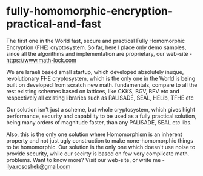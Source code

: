 # fully-homomorphic-encryption-practical-and-fast
The first one in the World fast, secure and practical Fully Homomorphic Encryption (FHE) cryptosystem. So far, here I place only demo samples, since all the algorithms and implementation are proprietary, our web-site - https://www.math-lock.com

We are Israeli based small startup, which developed absolutely inuque, revolutionary FHE cryptosystem, which is the only one in the World is being built on developed from scratch new math. fundamentals, compare to all the rest existing schemes based on lattices, like CKKS, BGV, BFV etc and respectively all existing libraries such as PALISADE, SEAL, HELib, TFHE etc

Our solution isn't just a scheme, but whole cryptosystem, which gives hight performance, security and capability to be used as a fully practical solution, being many orders of magnitude faster, than any PALISADE, SEAL etc libs.

Also, this is the only one solution where Homomorphism is an inherent property and not just ugly construction to make none-homomorphic things to be homomorphic. Our solution is the only one which doesn't use noise to provide security, while our secirty is based on few very complicate math. problems.
Want to know more? Visit our web-site, or write me - ilya.rososhek@gmail.com
